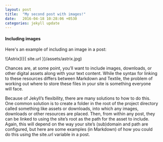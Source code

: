 ```yaml
---
layout: post
title:  "My second post with images!"
date:   2016-04-18 10:28:06 +0530
categories: jekyll update
---
```


#### Including images

Here's an example of including an image in a post:

![Astrix]({{ site.url }}/assets/astrix.jpg)

Chances are, at some point, you’ll want to include images, downloads, or other digital assets along with your text content. While the syntax for linking to these resources differs between Markdown and Textile, the problem of working out where to store these files in your site is something everyone will face.

Because of Jekyll’s flexibility, there are many solutions to how to do this. One common solution is to create a folder in the root of the project directory called something like assets or downloads, into which any images, downloads or other resources are placed. Then, from within any post, they can be linked to using the site’s root as the path for the asset to include. Again, this will depend on the way your site’s (sub)domain and path are configured, but here are some examples (in Markdown) of how you could do this using the site.url variable in a post.
